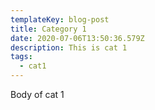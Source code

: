 ```yaml
---
templateKey: blog-post
title: Category 1
date: 2020-07-06T13:50:36.579Z
description: This is cat 1
tags:
  - cat1
---
```

Body of cat 1